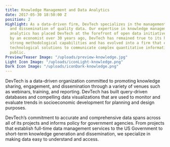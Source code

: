 ```yaml
---
title: Knowledge Management and Data Analytics
date: 2017-05-30 18:50:00 Z
position: 2
Highlight: As a data-driven firm, DevTech specializes in the management, analysis,
  and dissemination of quality data. Our expertise in knowledge management and data
  analytics has placed DevTech at the forefront of open data initiatives. Founded
  by an economist over 30 years ago, DevTech has remained true to its heritage of
  strong methodological capabilities and has evolved into a firm that employs advanced
  technological solutions to communicate complex quantitative information to the general
  public.
Preview/Teaser Image: "/uploads/preview-knowledge.jpg"
Light Icon Image: "/uploads/iconLight-knowledge.png"
Dark Icon Image: "/uploads/iconDark-knowledge.png"
---
```


DevTech is a data-driven organization committed to promoting knowledge sharing, engagement, and dissemination through a variety of venues such as webinars, training, and reporting. DevTech has built query-driven databases and compelling data visualizations that are used to monitor and evaluate trends in socioeconomic development for planning and design purposes. 

DevTech’s commitment to accurate and comprehensive data spans across all of its projects and informs policy for government agencies. From projects that establish full-time data management services to the US Government to short-term knowledge generation and dissemination, we specialize in making data easy to understand and access.  